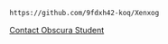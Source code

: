 ``` bash
https://github.com/9fdxh42-koq/Xenxog
```
[Contact Obscura Student](support@obscura.web.id)
